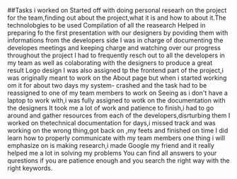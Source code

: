 ##Tasks i worked on
Started off with doing personal researh on the project for the team,finding out about the project,what it is and how to about it.The technolobgies to be used
Compilation of all the reasearch
Helped in preparing fo the first presentation with our designers  by poviding them with informations from the developers side
I was in charge of documenting the developes meetings and keeping charge and watching over our progress throughout the project
I had to frequently resch out to all the developers in my team as well as colaborating with the designers to produce a great result
Logo design
I was also assigned tp the frontend part of the project,i was originally meant to work on the About page but when i started working om it for about two days my system-
crashed and the task had to be reassigned to one of my team members to work on
Seeing as i don't have a laptop to work with,i was fully assigned to wotk on the documentation with the designers
It took me a lot of work and patience to finish,i had to go around and gather resources from each of the developers,disrturbing them
I worked on thetechnical documentation for days,i missed track and was working on the wrong thing,got back on ,my feets and finished on time
I did learn how to properly communicate with my team members
one thing i will emphasize on is making research,i made Google my friend and it really helped me a lot in solving my problems
You can find all answers to your qurestions if you are patience enough and you search the right way with the right keywords.
